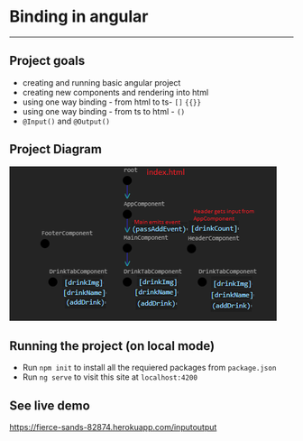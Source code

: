 #   Binding in angular
---
## Project goals
* creating and running basic angular project
* creating new components and rendering into html 
* using one way binding - from html to ts- `[]` `{{}}`
* using one way binding - from ts to html - `()`
* `@Input()` and `@Output()`


## Project Diagram
![picture](diagram.png)

## Running the project (on local mode)

* Run `npm init` to install all the requiered packages from `package.json`
* Run `ng serve` to visit this site at `localhost:4200`

## See live demo
https://fierce-sands-82874.herokuapp.com/inputoutput